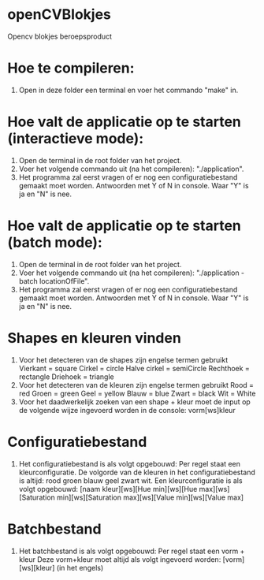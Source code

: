 # openCVBlokjes
Opencv blokjes beroepsproduct


# Hoe te compileren:
1. Open in deze folder een terminal en voer het commando "make" in.

# Hoe valt de applicatie op te starten (interactieve mode):
1. Open de terminal in de root folder van het project.
2. Voer het volgende commando uit (na het compileren): "./application".
3. Het programma zal eerst vragen of er nog een configuratiebestand gemaakt moet worden. Antwoorden met Y of N in console. Waar "Y" is ja en "N" is nee.

# Hoe valt de applicatie op te starten (batch mode):
1. Open de terminal in de root folder van het project.
2. Voer het volgende commando uit (na het compileren): "./application -batch locationOfFile".
3. Het programma zal eerst vragen of er nog een configuratiebestand gemaakt moet worden. Antwoorden met Y of N in console. Waar "Y" is ja en "N" is nee.


# Shapes en kleuren vinden
1. Voor het detecteren van de shapes zijn engelse termen gebruikt
	Vierkant = square
	Cirkel = circle
	Halve cirkel = semiCircle
	Rechthoek = rectangle
	Driehoek = triangle
2. Voor het detecteren van de kleuren zijn engelse termen gebruikt
	Rood = red
	Groen = green
	Geel = yellow
	Blauw = blue
	Zwart = black
	Wit = White
3. Voor het daadwerkelijk zoeken van een shape + kleur moet de input op de volgende wijze ingevoerd worden in de console:
	vorm[ws]kleur

# Configuratiebestand
1. Het configuratiebestand is als volgt opgebouwd: Per regel staat een kleurconfiguratie.
	De volgorde van de kleuren in het configuratiebestand is altijd: rood groen blauw geel zwart wit.
	Een kleurconfiguratie is als volgt opgebouwd: [naam kleur][ws][Hue min][ws][Hue max][ws][Saturation min][ws][Saturation max][ws][Value min][ws][Value max]

# Batchbestand
1. Het batchbestand is als volgt opgebouwd: Per regel staat een vorm + kleur
	Deze vorm+kleur moet altijd als volgt ingevoerd worden: [vorm][ws][kleur] (in het engels)
